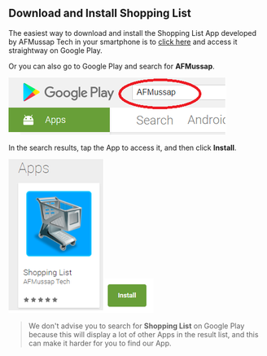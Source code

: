 ## Download and Install Shopping List

The easiest way to download and install the Shopping List App developed by AFMussap Tech in your smartphone is to [click here](https://play.google.com/store/apps/details?id=mussapappsshoppinglist.fmussap.com.shoppinglist) and access it straightway on Google Play. 

Or you can also go to Google Play and search for **AFMussap**.

![](/images/google-play-search.png)

In the search results, tap the App to access it, and then click **Install**.

![](/images/Tap-App.png)![](/images/Install.png)

> We don't advise you to search for **Shopping List** on Google Play because this will display a lot of other Apps in the result list, and this can make it harder for you to find our App. 
